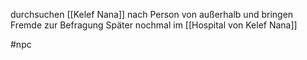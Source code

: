 durchsuchen [[Kelef Nana]] nach Person von außerhalb und bringen Fremde zur Befragung
Später nochmal im [[Hospital von Kelef Nana]]

#npc